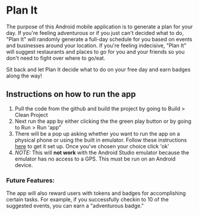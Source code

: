 # Plan It

The purpose of this Android mobile application is to generate a plan for your day. If you're
feeling adventurous or if you just can't decided what to do, "Plan It" will randomly generate a full-day schedule for you
based on events and businesses around your location. If you're feeling indecisive,
"Plan It" will suggest restaurants and places to go for you and your friends so you don't need to fight over where to go/eat. 

Sit back and let Plan It decide what to do on your free day and earn badges along the way!

## Instructions on how to run the app
1. Pull the code from the github and build the project by going to Build > Clean Project
2. Next run the app by either clicking the the green play button or by going to Run > Run 'app"
3. There will be a pop up asking whether you want to run the app on a physical phone or using the built in emulator. Follow these instructions [here](http://developer.android.com/training/basics/firstapp/running-app.html) to get it set up. Once you've chosen your choice click 'ok'
4. *NOTE:* This will **not work** with the Android Studio emulator because the emulator has no access to a GPS. This must be run on an Android device.

### Future Features:
The app will also reward users with tokens and badges for accomplishing certain tasks. For example, if you
successfully checkin to 10 of the suggested events, you can earn a "adventurous
badge."
